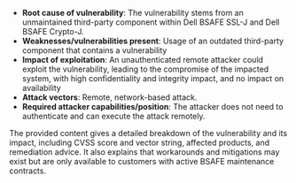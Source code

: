 - **Root cause of vulnerability**: The vulnerability stems from an unmaintained third-party component within Dell BSAFE SSL-J and Dell BSAFE Crypto-J.
- **Weaknesses/vulnerabilities present**: Usage of an outdated third-party component that contains a vulnerability
- **Impact of exploitation**:  An unauthenticated remote attacker could exploit the vulnerability, leading to the compromise of the impacted system, with high confidentiality and integrity impact, and no impact on availability
- **Attack vectors**: Remote, network-based attack.
- **Required attacker capabilities/position**: The attacker does not need to authenticate and can execute the attack remotely.

The provided content gives a detailed breakdown of the vulnerability and its impact, including CVSS score and vector string, affected products, and remediation advice. It also explains that workarounds and mitigations may exist but are only available to customers with active BSAFE maintenance contracts.